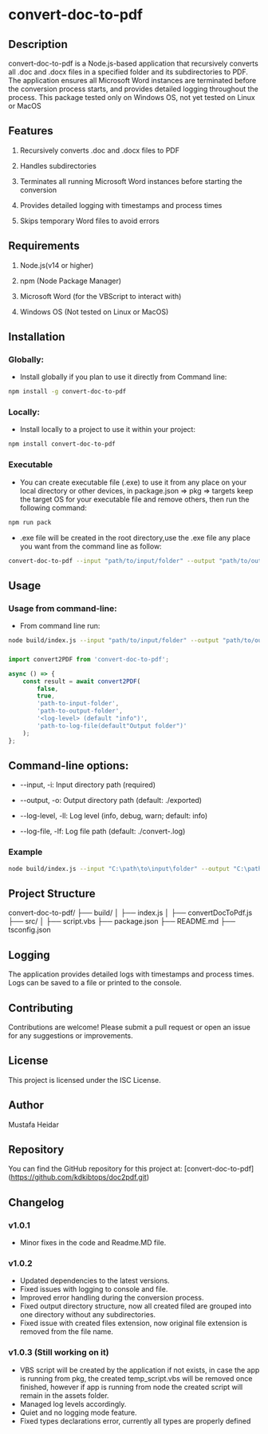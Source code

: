 # convert-doc-to-pdf

## Description

convert-doc-to-pdf is a Node.js-based application that recursively converts all .doc and .docx files in a specified folder and its subdirectories to PDF.
The application ensures all Microsoft Word instances are terminated before the conversion process starts, and provides detailed logging throughout the process.
This package tested only on Windows OS, not yet tested on Linux or MacOS

## Features

1. Recursively converts .doc and .docx files to PDF

2. Handles subdirectories

3. Terminates all running Microsoft Word instances before starting the conversion

4. Provides detailed logging with timestamps and process times

5. Skips temporary Word files to avoid errors

## Requirements

1. Node.js(v14 or higher)

2. npm (Node Package Manager)

3. Microsoft Word (for the VBScript to interact with)

4. Windows OS (Not tested on Linux or MacOS)

## Installation

### Globally:

- Install globally if you plan to use it directly from Command line:

```sh
npm install -g convert-doc-to-pdf
```

### Locally:

- Install locally to a project to use it within your project:

```sh
npm install convert-doc-to-pdf
```

### Executable

- You can create executable file (.exe) to use it from any place on your local directory or other devices, in package.json => pkg => targets keep the target OS for your executable file and remove others, then run the following command:

```sh
npm run pack
```

- .exe file will be created in the root directory,use the .exe file any place you want from the command line as follow:

```sh
convert-doc-to-pdf --input "path/to/input/folder" --output "path/to/output/folder" --log-level debug
```

## Usage

### Usage from command-line:

- From command line run:

```sh
node build/index.js --input "path/to/input/folder" --output "path/to/output/folder" --log-level debug
```

###

```ts
import convert2PDF from 'convert-doc-to-pdf';

async () => {
	const result = await convert2PDF(
		false,
		true,
		'path-to-input-folder',
		'path-to-output-folder',
		'<log-level> (default "info")',
		'path-to-log-file(default"Output folder")'
	);
};
```

## Command-line options:

- --input, -i: Input directory path (required)

- --output, -o: Output directory path (default: ./exported)

- --log-level, -ll: Log level (info, debug, warn; default: info)

- --log-file, -lf: Log file path (default: ./convert-<timestamp>.log)

### Example

```sh
node build/index.js --input "C:\path\to\input\folder" --output "C:\path\to\output\folder" --log-level debug --log-file "./logs/convert.log"
```

## Project Structure

convert-doc-to-pdf/
├── build/
│ ├── index.js
│ ├── convertDocToPdf.js
├── src/
│ ├── script.vbs
├── package.json
├── README.md
├── tsconfig.json

## Logging

The application provides detailed logs with timestamps and process times. Logs can be saved to a file or printed to the console.

## Contributing

Contributions are welcome! Please submit a pull request or open an issue for any suggestions or improvements.

## License

This project is licensed under the ISC License.

## Author

Mustafa Heidar

## Repository

You can find the GitHub repository for this project at: [convert-doc-to-pdf] (https://github.com/kdkibtops/doc2pdf.git)

## Changelog

### v1.0.1

- Minor fixes in the code and Readme.MD file.

### v1.0.2

- Updated dependencies to the latest versions.
- Fixed issues with logging to console and file.
- Improved error handling during the conversion process.
- Fixed output directory structure, now all created filed are grouped into one directory without any subdirectories.
- Fixed issue with created files extension, now original file extension is removed from the file name.

### v1.0.3 (Still working on it)

- VBS script will be created by the application if not exists, in case the app is running from pkg, the created temp_script.vbs will be removed once finished, however if app is running from node the created script will remain in the assets folder.
- Managed log levels accordingly.
- Quiet and no logging mode feature.
- Fixed types declarations error, currently all types are properly defined
